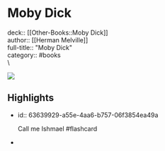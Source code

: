 # Moby Dick

deck:: [[Other-Books::Moby Dick]]\
author:: [[Herman Melville]]\
full-title:: "Moby Dick"\
category:: #books\
\

![](https://is3-ssl.mzstatic.com/image/thumb/Publication7/v4/ba/c1/9d/bac19d67-a6f8-c542-0fe8-ad13fca409c5/coverArt.0d2ca6.jpg/1400x0w.jpg)
## Highlights
- id:: 63639929-a55e-4aa6-b757-06f3854ea49a
  
  Call me Ishmael #flashcard
-